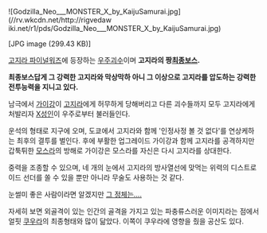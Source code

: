 ![Godzilla_Neo___MONSTER_X_by_KaijuSamurai.jpg](//rv.wkcdn.net/http://rigvedaw
iki.net/r1/pds/Godzilla_Neo___MONSTER_X_by_KaijuSamurai.jpg)

[JPG image (299.43 KB)]

[고지라 파이널워즈](%EA%B3%A0%EC%A7%80%EB%9D%BC%20%ED%8C%8C%EC%9D%B4%EB%84%90%EC%9B%8C%EC%A6%88.md)에 등장하는 [우주괴수](%EC%9A%B0%EC%A3%BC%EA%B4%B4%EC%88%98.md)이며
**고지라의 짱[최종보스](%EC%B5%9C%EC%A2%85%EB%B3%B4%EC%8A%A4.md).**

**최종보스답게 그 강력한 고지라와 막상막하 아니 그 이상으로 고지라를 압도하는 강력한 전투능력을 지니고 있다.**

남극에서 [가이강](%EA%B0%80%EC%9D%B4%EA%B0%95.md)이
[고지라](%EA%B3%A0%EC%A7%80%EB%9D%BC.md)에게 허무하게 당해버리고 다른 괴수들까지 모두 고지라에게 처발리자
[X성인](X%EC%84%B1%EC%9D%B8.md)이 우주로부터 불러들인다.

운석의 형태로 지구에 오며, 도쿄에서 고지라와 함께 '인정사정 볼 것 없다'를 연상케하는 최후의 결투를 벌인다. 후에 부활한 업그레이드
가이강과 함께 고지라를 공격하지만 갑툭튀한 [모스라](%EB%AA%A8%EC%8A%A4%EB%9D%BC.md)의 방해로 가이강은
모스라를 자신은 다시 고지라를 상대한다.

중력을 조종할 수 있으며, 네 개의 눈에서 고지라의 방사열선에 맞먹는 위력의 디스트로이드 선더를 쏠 수 있을 뿐만 아니라 무술도 사용하는 것
같다.

눈썰미 좋은 사람이라면 알겠지만 [그 정체는....](%EC%B9%B4%EC%9D%B4%EC%A0%80%20%EA%B8%B0%EB%8F%84%EB%9D%BC.md)

자세히 보면 외골격이 있는 인간의 골격을 가지고 있는 파충류스러운 이미지라는 점에서 얼핏
[쿠우라](%EC%BF%A0%EC%9A%B0%EB%9D%BC.md)의 최종형태와 많이 닮았다. 이쪽이 쿠우라에 영향을 줬을 공산도
있다.


